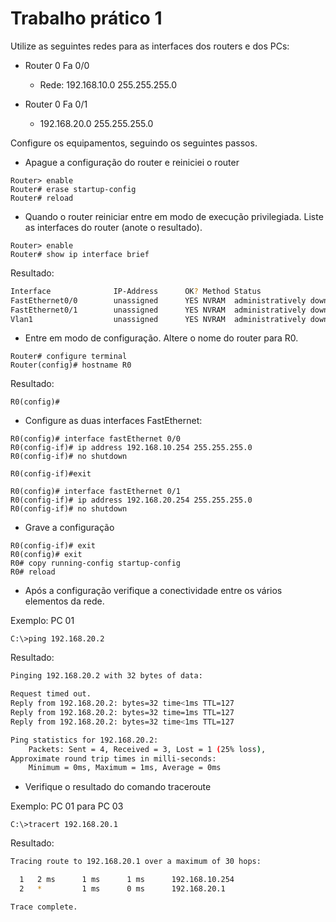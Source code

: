# Trabalho prático 1

Utilize as seguintes redes para as interfaces dos routers e dos PCs:

- Router 0 Fa 0/0
  - Rede: 192.168.10.0 255.255.255.0

- Router 0 Fa 0/1
  - 192.168.20.0 255.255.255.0

Configure os equipamentos, seguindo os seguintes passos.

- Apague a configuração do router e reiniciei o router

```batch
Router> enable
Router# erase startup-config
Router# reload
```

- Quando o router reiniciar entre em modo de execução privilegiada. Liste as interfaces do router (anote o resultado).

```batch
Router> enable
Router# show ip interface brief
```

Resultado:

```bash
Interface              IP-Address      OK? Method Status                Protocol 
FastEthernet0/0        unassigned      YES NVRAM  administratively down down 
FastEthernet0/1        unassigned      YES NVRAM  administratively down down 
Vlan1                  unassigned      YES NVRAM  administratively down down
```

- Entre em modo de configuração. Altere o nome do router para R0.

```batch
Router# configure terminal
Router(config)# hostname R0
```

Resultado:

```batch
R0(config)#
```

- Configure as duas interfaces FastEthernet:

```batch
R0(config)# interface fastEthernet 0/0
R0(config-if)# ip address 192.168.10.254 255.255.255.0
R0(config-if)# no shutdown

R0(config-if)#exit

R0(config)# interface fastEthernet 0/1
R0(config-if)# ip address 192.168.20.254 255.255.255.0
R0(config-if)# no shutdown 
```

- Grave a configuração

```batch
R0(config-if)# exit
R0(config)# exit
R0# copy running-config startup-config
R0# reload
```

- Após a configuração verifique a conectividade entre os vários elementos da rede. 

Exemplo: PC 01

```batch
C:\>ping 192.168.20.2
```

Resultado:

```bash
Pinging 192.168.20.2 with 32 bytes of data:

Request timed out.
Reply from 192.168.20.2: bytes=32 time<1ms TTL=127
Reply from 192.168.20.2: bytes=32 time=1ms TTL=127
Reply from 192.168.20.2: bytes=32 time<1ms TTL=127

Ping statistics for 192.168.20.2:
    Packets: Sent = 4, Received = 3, Lost = 1 (25% loss),
Approximate round trip times in milli-seconds:
    Minimum = 0ms, Maximum = 1ms, Average = 0ms
```

- Verifique o resultado do comando traceroute

Exemplo: PC 01 para PC 03

```batch
C:\>tracert 192.168.20.1
```

Resultado:

```bash
Tracing route to 192.168.20.1 over a maximum of 30 hops: 

  1   2 ms      1 ms      1 ms      192.168.10.254
  2   *         1 ms      0 ms      192.168.20.1

Trace complete.
```
